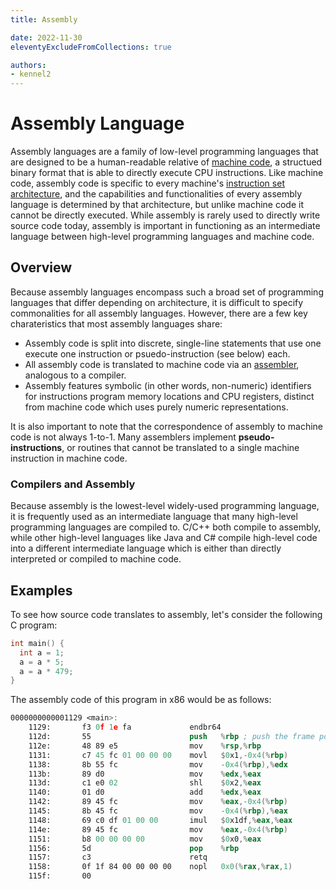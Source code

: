 ```yaml
---
title: Assembly

date: 2022-11-30
eleventyExcludeFromCollections: true

authors:
- kennel2
---
```



<link rel="stylesheet" href="https://cdnjs.cloudflare.com/ajax/libs/prism-themes/1.9.0/prism-a11y-dark.min.css" integrity="sha512-bd1K4DEquIavX49RSZHIE0Ye6RFOVlGLhtGow9KDbLYqOd/ufhshkP0GoJoVR1jqj7FmOffvVIKuq1tcXlN9ZA==" crossorigin="anonymous" referrerpolicy="no-referrer" />

# Assembly Language

Assembly languages are a family of low-level programming languages that are designed to be a human-readable relative of [machine code](https://en.wikipedia.org/wiki/Machine_code), a structued binary format that is able to directly execute CPU instructions. Like machine code, assembly code is specific to every machine's [instruction set architecture](../isa), and the capabilities and functionalities of every assembly language is determined by that architecture, but unlike machine code it cannot be directly executed. While assembly is rarely used to directly write source code today, assembly is important in functioning as an intermediate language between high-level programming languages and machine code.

## Overview

Because assembly languages encompass such a broad set of programming languages that differ depending on architecture, it is difficult to specify commonalities for all assembly languages. However, there are a few key charateristics that most assembly languages share:

- Assembly code is split into discrete, single-line statements that use one execute one instruction or psuedo-instruction (see below) each.
- All assembly code is translated to machine code via an [assembler](https://en.wikipedia.org/wiki/Assembly_language#Assembler), analogous to a compiler.
- Assembly features symbolic (in other words, non-numeric) identifiers for instructions program memory locations and CPU registers, distinct from machine code which uses purely numeric representations.

It is also important to note that the correspondence of assembly to machine code is not always 1-to-1. Many assemblers implement **pseudo-instructions**, or routines that cannot be translated to a single machine instruction in machine code. 

### Compilers and Assembly

Because assembly is the lowest-level widely-used programming language, it is frequently used as an intermediate language that many high-level programming languages are compiled to. C/C++ both compile to assembly, while other high-level languages like Java and C# compile high-level code into a different intermediate language which is either than directly interpreted or compiled to machine code.

## Examples

To see how source code translates to assembly, let's consider the following C program:

```c
int main() {
  int a = 1;
  a = a * 5;
  a = a * 479;
}
```

The assembly code of this program in x86 would be as follows:

```nasm
0000000000001129 <main>:
    1129:       f3 0f 1e fa             endbr64
    112d:       55                      push   %rbp ; push the frame pointer of the function onto the stack
    112e:       48 89 e5                mov    %rsp,%rbp
    1131:       c7 45 fc 01 00 00 00    movl   $0x1,-0x4(%rbp)
    1138:       8b 55 fc                mov    -0x4(%rbp),%edx
    113b:       89 d0                   mov    %edx,%eax
    113d:       c1 e0 02                shl    $0x2,%eax
    1140:       01 d0                   add    %edx,%eax
    1142:       89 45 fc                mov    %eax,-0x4(%rbp)
    1145:       8b 45 fc                mov    -0x4(%rbp),%eax
    1148:       69 c0 df 01 00 00       imul   $0x1df,%eax,%eax
    114e:       89 45 fc                mov    %eax,-0x4(%rbp)
    1151:       b8 00 00 00 00          mov    $0x0,%eax
    1156:       5d                      pop    %rbp
    1157:       c3                      retq
    1158:       0f 1f 84 00 00 00 00    nopl   0x0(%rax,%rax,1)
    115f:       00
```
